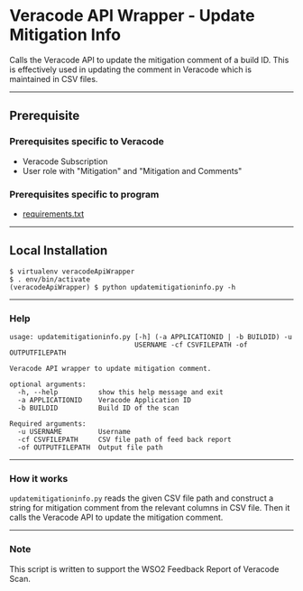 # Veracode API Wrapper - Update Mitigation Info

Calls the Veracode API to update the mitigation comment of a build ID. This is effectively used in updating the comment in Veracode which is maintained in CSV files.

---

## Prerequisite

### Prerequisites specific to Veracode 
- Veracode Subscription
- User role with "Mitigation" and "Mitigation and Comments"

### Prerequisites specific to program 
- <a href="https://github.com/wso2/security-tools/blob/master/internal/veracode-api-wrapper/updatemitigationinfo/requirements.txt">requirements.txt</a>

---

## Local Installation

```
$ virtualenv veracodeApiWrapper
$ . env/bin/activate
(veracodeApiWrapper) $ python updatemitigationinfo.py -h
```

---

### Help

```
usage: updatemitigationinfo.py [-h] (-a APPLICATIONID | -b BUILDID) -u
                               USERNAME -cf CSVFILEPATH -of OUTPUTFILEPATH

Veracode API wrapper to update mitigation comment.

optional arguments:
  -h, --help          show this help message and exit
  -a APPLICATIONID    Veracode Application ID
  -b BUILDID          Build ID of the scan

Required arguments:
  -u USERNAME         Username
  -cf CSVFILEPATH     CSV file path of feed back report
  -of OUTPUTFILEPATH  Output file path
```
  
---

### How it works

`updatemitigationinfo.py` reads the given CSV file path and construct a string for mitigation comment from the relevant columns in CSV file. Then it calls the Veracode API to update the mitigation comment.

---

### Note

This script is written to support the WSO2 Feedback Report of Veracode Scan.  
         
